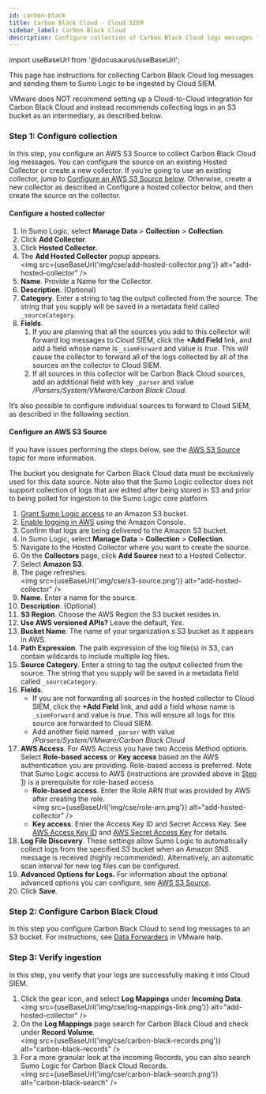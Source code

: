 ```yaml
---
id: carbon-black
title: Carbon Black Cloud - Cloud SIEM
sidebar_label: Carbon Black Cloud
description: Configure collection of Carbon Black Cloud logs messages from an S3 bucket to be parsed by Cloud SIEM's system parser for Carbon Black Cloud.
---
```


import useBaseUrl from '@docusaurus/useBaseUrl';

This page has instructions for collecting Carbon Black Cloud log messages and sending them to Sumo Logic to be ingested by Cloud SIEM.

VMware does NOT recommend setting up a Cloud-to-Cloud integration for Carbon Black Cloud and instead recommends collecting logs in an S3 bucket as an intermediary, as described below.


### Step 1: Configure collection

In this step, you configure an AWS S3 Source to collect Carbon Black Cloud log messages. You can configure the source on an existing Hosted Collector or create a new collector. If you’re going to use an existing collector, jump to [Configure an AWS S3 Source below](#configure-an-aws-s3-source). Otherwise, create a new collector as described in Configure a hosted collector below, and then create the source on the collector.


#### Configure a hosted collector

1. In Sumo Logic, select **Manage Data** > **Collection** > **Collection**.
2. Click **Add Collector**.
3. Click **Hosted Collector.**
4. The **Add Hosted Collector** popup appears.<br/><img src={useBaseUrl('img/cse/add-hosted-collector.png')} alt="add-hosted-collector" />
5. **Name**. Provide a Name for the Collector.
6. **Description**. (Optional)
7. **Category**. Enter a string to tag the output collected from the source. The string that you supply will be saved in a metadata field called `_sourceCategory`.
8. **Fields**.
    1. If you are planning that all the sources you add to this collector will forward log messages to Cloud SIEM, click the **+Add Field** link, and add a field whose name is `_siemForward` and value is _true_. This will cause the collector to forward all of the logs collected by all of the sources on the collector to Cloud SIEM.
    2. If all sources in this collector will be Carbon Black Cloud sources, add an additional field with key `_parser` and value _/Parsers/System/VMware/Carbon Black Cloud_.


It’s also possible to configure individual sources to forward to Cloud SIEM, as described in the following section.


#### Configure an AWS S3 Source

If you have issues performing the steps below, see the [AWS S3 Source](/docs/send-data/hosted-collectors/amazon-aws/aws-s3-source) topic for more information.

The bucket you designate for Carbon Black Cloud data must be exclusively used for this data source. Note also that the Sumo Logic collector does not support collection of logs that are edited after being stored in S3 and prior to being polled for ingestion to the Sumo Logic core platform.

1. [Grant Sumo Logic access](/docs/send-data/hosted-collectors/amazon-aws/grant-access-aws-product) to an Amazon S3 bucket.
2. [Enable logging in AWS](http://docs.aws.amazon.com/AmazonS3/latest/dev/enable-logging-console.html) using the Amazon Console.
3. Confirm that logs are being delivered to the Amazon S3 bucket.
4. In Sumo Logic, select **Manage Data** > **Collection** > **Collection**.
5. Navigate to the Hosted Collector where you want to create the source.
6. On the **Collectors** page, click **Add Source** next to a Hosted Collector.
7. Select **Amazon S3**.
8. The page refreshes.<br/> <img src={useBaseUrl('img/cse/s3-source.png')} alt="add-hosted-collector" />
9. **Name**. Enter a name for the source.
10. **Description**. (Optional)
11. **S3 Region**. Choose the AWS Region the S3 bucket resides in.
12. **Use AWS versioned APIs?** Leave the default, _Yes_.
13. **Bucket Name**. The name of your organization.s S3 bucket as it appears in AWS.
14. **Path Expression**. The path expression of the log file(s) in S3, can contain wildcards to include multiple log files.
15. **Source Category**. Enter a string to tag the output collected from the source. The string that you supply will be saved in a metadata field called `_sourceCategory`.
16. **Fields**.
    * If you are not forwarding all sources in the hosted collector to Cloud SIEM, click the **+Add Field** link, and add a field whose name is `_siemForward` and value is _true_. This will ensure all logs for this source are forwarded to Cloud SIEM.
    * Add another field named `_parser` with value _/Parsers/System/VMware/Carbon Black Cloud_
17. **AWS Access**. For AWS Access you have two Access Method options. Select **Role-based access** or **Key access** based on the AWS authentication you are providing. Role-based access is preferred. Note that Sumo Logic access to AWS (instructions are provided above in [Step 1](#step-1-configure-collection))  is a prerequisite for role-based access
    * **Role-based access**. Enter the Role ARN that was provided by AWS after creating the role.<br/> <img src={useBaseUrl('img/cse/role-arn.png')} alt="add-hosted-collector" />
    * **Key access**. Enter the Access Key ID and Secret Access Key. See [AWS Access Key ID](http://docs.aws.amazon.com/STS/latest/UsingSTS/UsingTokens.html#RequestWithSTS) and [AWS Secret Access Key](https://aws.amazon.com/iam/) for details.
18. **Log File Discovery**. These settings allow Sumo Logic to automatically collect logs from the specified S3 bucket when an Amazon SNS message is received (highly recommended). Alternatively, an automatic scan interval for new log files can be configured.
19. **Advanced Options for Logs.** For information about the optional advanced options you can configure, see [AWS S3 Source](/docs/send-data/hosted-collectors/amazon-aws/aws-s3-source).
20. Click **Save**.


### Step 2: Configure Carbon Black Cloud

In this step you configure Carbon Black Cloud to send log messages to an S3 bucket. For instructions, see [Data Forwarders](https://docs.vmware.com/en/VMware-Carbon-Black-Cloud/services/carbon-black-cloud-user-guide/GUID-E8D33F72-BABB-4157-A908-D8BBDB5AF349.html) in VMware help.


### Step 3: Verify ingestion

In this step, you verify that your logs are successfully making it into Cloud SIEM.

1. Click the gear icon, and select **Log Mappings** under **Incoming Data**. <br/> <img src={useBaseUrl('img/cse/log-mappings-link.png')} alt="add-hosted-collector" />
2. On the **Log Mappings** page search for Carbon Black Cloud and check under **Record Volume**.<br/> <img src={useBaseUrl('img/cse/carbon-black-records.png')} alt="carbon-black-records" />
3. For a more granular look at the incoming Records, you can also search Sumo Logic for Carbon Black Cloud Records.<br/> <img src={useBaseUrl('img/cse/carbon-black-search.png')} alt="carbon-black-search" />
